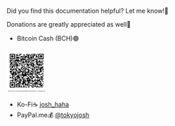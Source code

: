Did you find this documentation helpful? Let me know!💬

Donations are greatly appreciated as well🙏

- Bitcoin Cash (BCH)🟢
<img src="https://github.com/josh-wong/tplink-router-hard-reset/blob/main/images/bitcoin_cash_qr_code_github_tp-link_router_hard_reset_tutorial.png?raw=true" style="zoom: 10%;" width="18%" height="18%" />

- Ko-Fi☕ [josh_haha](https://ko-fi.com/josh_haha)
- PayPal.me💰 [@tokyojosh](https://paypal.me/tokyojosh?country.x=JP&locale.x=en_US)
